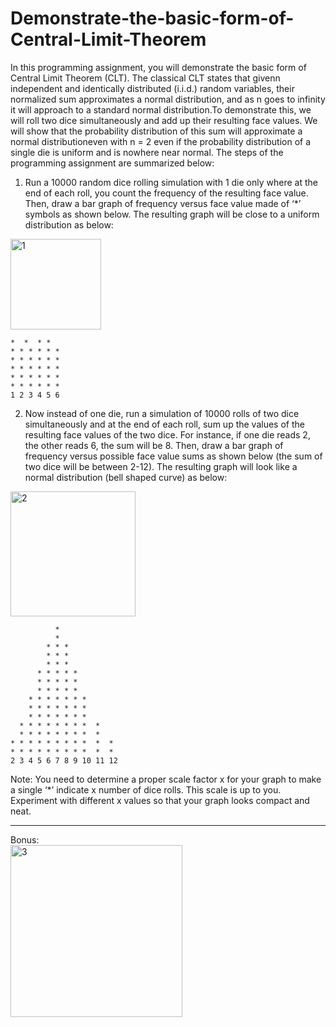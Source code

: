 # Demonstrate-the-basic-form-of-Central-Limit-Theorem

In this programming assignment, you will demonstrate the basic form of Central Limit Theorem (CLT). The classical CLT states that givenn independent and identically distributed (i.i.d.) random variables, their normalized sum approximates a normal distribution, and as n goes to infinity it will approach to a standard normal distribution.To demonstrate this, we will roll two dice simultaneously and add up their resulting face values. We will show that the probability distribution of this sum will approximate a normal distributioneven with n = 2 even if the probability distribution of a single die is uniform and is nowhere near normal.
The steps of the programming assignment are summarized below:
1. Run a 10000 random dice rolling simulation with 1 die only where at the end of each roll, you count the frequency of the resulting face value. Then, draw a bar graph of frequency versus face value made of ‘*’ symbols as shown below. The resulting graph will be close to a uniform distribution as below:

<img width="145" alt="1" src="https://github.com/gulsoy83/Demonstrate-the-basic-form-of-Central-Limit-Theorem/assets/46426033/719abb76-136e-4bd8-99c4-daf8210c1533"/>

```
*  *  * * 
* * * * * * 
* * * * * * 
* * * * * * 
* * * * * * 
* * * * * * 
1 2 3 4 5 6

```

2. Now instead of one die, run a simulation of 10000 rolls of two dice simultaneously and at the end of each roll, sum up the values of the resulting face values of the two dice. For instance, if one die reads 2, the other reads 6, the sum will be 8. Then, draw a bar graph of frequency versus possible face value sums as shown below (the sum of two dice will be between 2-12). The resulting graph will look like a normal distribution (bell shaped curve) as below:

<img width="200" alt="2" src="https://github.com/gulsoy83/Demonstrate-the-basic-form-of-Central-Limit-Theorem/assets/46426033/47299ebb-8b31-4ed4-b921-e90d96467f32"/>

```
          *           
          *           
        * * *         
        * * *         
        * * *         
      * * * * *       
      * * * * *       
      * * * * *       
    * * * * * * *     
    * * * * * * *     
    * * * * * * *     
  * * * * * * * *  *   
  * * * * * * * *  *   
* * * * * * * * *  *  *
* * * * * * * * *  *  * 
2 3 4 5 6 7 8 9 10 11 12
```



Note: You need to determine a proper scale factor x for your graph to make a single ‘*’ indicate x number of dice rolls. This scale is up to you. Experiment with different x values so that your graph looks compact and neat.

***
Bonus:  
<img width="275" alt="3" src="https://github.com/gulsoy83/Demonstrate-the-basic-form-of-Central-Limit-Theorem/assets/46426033/d134b1ac-5da5-4846-826b-5bd8dea70101">  


